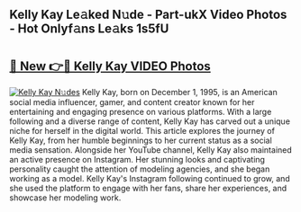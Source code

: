## Kelly Kay Le𝚊ked N𝚞de - Part-ukX Video Photos - Hot Onlyf𝚊ns Le𝚊ks 1s5fU

# <h2><a href="http://ab57903.deff.icu/?id=Kelly+Kay">🔗 New 👉🔴 Kelly Kay VIDEO Photos</a></h2>

[![Kelly Kay N𝚞des](https://i.imgur.com/rIISA9y.gif)](http://ab57903.deff.icu/?id=Kelly+Kay)
Kelly Kay, born on December 1, 1995, is an American social media influencer, gamer, and content creator known for her entertaining and engaging presence on various platforms. With a large following and a diverse range of content, Kelly Kay has carved out a unique niche for herself in the digital world. This article explores the journey of Kelly Kay, from her humble beginnings to her current status as a social media sensation. Alongside her YouTube channel, Kelly Kay also maintained an active presence on Instagram. Her stunning looks and captivating personality caught the attention of modeling agencies, and she began working as a model. Kelly Kay's Instagram following continued to grow, and she used the platform to engage with her fans, share her experiences, and showcase her modeling work.
